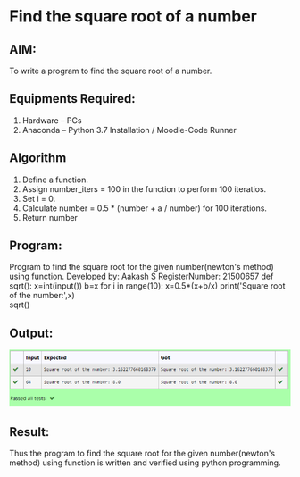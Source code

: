 # Find the square root of a number

## AIM:
To write a program to find the square root of a number.

## Equipments Required:
1. Hardware – PCs
2. Anaconda – Python 3.7 Installation / Moodle-Code Runner

## Algorithm
1. Define a function.
2. Assign number_iters = 100 in the function to perform 100 iteratios.
3. Set i = 0.
4. Calculate  number = 0.5 * (number + a / number) for 100 iterations.
5. Return number

## Program:
Program to find the square root for the given number(newton's method) using function.
Developed by: Aakash S
RegisterNumber:  21500657
def sqrt():
    x=int(input())
    b=x
    for i in range(10):
        x=0.5*(x+b/x)
    print('Square root of the number:',x)    
sqrt()

## Output:
![Output 1](AAA.png)


## Result:
Thus the program to find the square root for the given number(newton's method) using function is written and verified using python programming.
